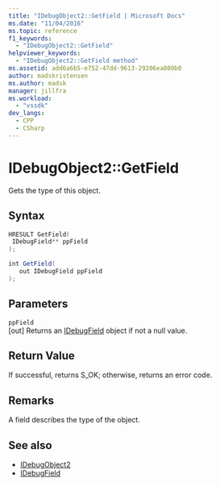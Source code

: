 ```yaml
---
title: "IDebugObject2::GetField | Microsoft Docs"
ms.date: "11/04/2016"
ms.topic: reference
f1_keywords:
  - "IDebugObject2::GetField"
helpviewer_keywords:
  - "IDebugObject2::GetField method"
ms.assetid: add6a6b5-e752-47dd-9613-29206ea809b0
author: madskristensen
ms.author: madsk
manager: jillfra
ms.workload:
  - "vssdk"
dev_langs:
  - CPP
  - CSharp
---
```

# IDebugObject2::GetField
Gets the type of this object.

## Syntax

```cpp
HRESULT GetField(
 IDebugField** ppField
);
```

```csharp
int GetField(
   out IDebugField ppField
);
```

## Parameters
`ppField`\
[out] Returns an [IDebugField](../../../extensibility/debugger/reference/idebugfield.md) object if not a null value.

## Return Value
 If successful, returns S_OK; otherwise, returns an error code.

## Remarks
 A field describes the type of the object.

## See also
- [IDebugObject2](../../../extensibility/debugger/reference/idebugobject2.md)
- [IDebugField](../../../extensibility/debugger/reference/idebugfield.md)